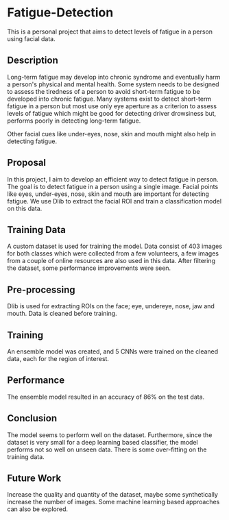 # Fatigue-Detection
This is a personal project that aims to detect levels of fatigue in a person using facial data. 

## Description
Long-term fatigue may develop into chronic syndrome and eventually harm a person's physical and mental health. Some system needs to be designed to assess the tiredness of a person to avoid short-term fatigue to be developed into chronic fatigue. Many systems exist to detect short-term fatigue in a person but most use only eye aperture as a criterion to assess levels of fatigue which might be good for detecting driver drowsiness but, performs poorly in detecting long-term fatigue.

Other facial cues like under-eyes, nose, skin and mouth might also help in detecting fatigue.

## Proposal
In this project, I aim to develop an efficient way to detect fatigue in person. The goal is to detect fatigue in a person using a single image. 
Facial points like eyes, under-eyes, nose, skin and mouth are important for detecting fatigue. We use Dlib to extract the facial ROI and train a classification model on this data.

## Training Data
A custom dataset is used for training the model. Data consist of 403 images for both classes which were collected from a few volunteers, a few images from a couple of online resources are also used in this data. After filtering the dataset, some performance improvements were seen.


## Pre-processing
Dlib is used for extracting ROIs on the face; eye, undereye, nose, jaw and mouth. Data is cleaned before training.


## Training
An ensemble model was created, and 5 CNNs were trained on the cleaned data, each for the region of interest.


## Performance 
The ensemble model resulted in an accuracy of 86% on the test data.

## Conclusion
The model seems to perform well on the dataset. Furthermore, since the dataset is very small for a deep learning based classifier, the model performs not so well on unseen data. There is some over-fitting on the training data.


## Future Work
Increase the quality and quantity of the dataset, maybe some synthetically increase the number of images. Some machine learning based approaches can also be explored.

